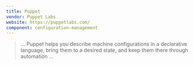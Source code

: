 ```yaml
---
title: Puppet
vendor: Puppet Labs
website: https://puppetlabs.com/
component: configuration-management
---
```

> ... Puppet helps you describe machine configurations in a declarative language, bring them to a desired state, and keep them there through automation ...
